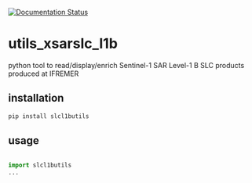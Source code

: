 [![Documentation Status](https://readthedocs.org/projects/slcl1butils/badge/?version=latest)](https://slcl1butils.readthedocs.io/en/latest/?badge=latest)

# utils_xsarslc_l1b
python tool to read/display/enrich Sentinel-1 SAR Level-1 B SLC products produced at IFREMER

## installation 

```bash
pip install slcl1butils
```

## usage

```python

import slcl1butils
...
```

